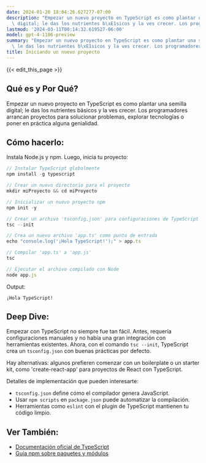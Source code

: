 ```yaml
---
date: 2024-01-20 18:04:26.627277-07:00
description: "Empezar un nuevo proyecto en TypeScript es como plantar una semilla\
  \ digital; le das los nutrientes b\xE1sicos y la ves crecer. Los programadores arrancan\u2026"
lastmod: '2024-03-11T00:14:32.619527-06:00'
model: gpt-4-1106-preview
summary: "Empezar un nuevo proyecto en TypeScript es como plantar una semilla digital;\
  \ le das los nutrientes b\xE1sicos y la ves crecer. Los programadores arrancan\u2026"
title: Iniciando un nuevo proyecto
---
```


{{< edit_this_page >}}

## Qué es y Por Qué?
Empezar un nuevo proyecto en TypeScript es como plantar una semilla digital; le das los nutrientes básicos y la ves crecer. Los programadores arrancan proyectos para solucionar problemas, explorar tecnologías o poner en práctica alguna genialidad.

## Cómo hacerlo:
Instala Node.js y npm. Luego, inicia tu proyecto:

```TypeScript
// Instalar TypeScript globalmente
npm install -g typescript

// Crear un nuevo directorio para el proyecto
mkdir miProyecto && cd miProyecto

// Inicializar un nuevo proyecto npm
npm init -y

// Crear un archivo 'tsconfig.json' para configuraciones de TypeScript
tsc --init

// Crea un nuevo archivo 'app.ts' como punto de entrada
echo "console.log('¡Hola TypeScript!');" > app.ts

// Compilar 'app.ts' a 'app.js'
tsc

// Ejecutar el archivo compilado con Node
node app.js
```

Output:
```
¡Hola TypeScript!
```

## Deep Dive:
Empezar con TypeScript no siempre fue tan fácil. Antes, requería configuraciones manuales y no había una gran integración con herramientas existentes. Ahora, con el comando `tsc --init`, TypeScript crea un `tsconfig.json` con buenas prácticas por defecto.

Hay alternativas: algunos prefieren comenzar con un boilerplate o un starter kit, como 'create-react-app' para proyectos de React con TypeScript.

Detalles de implementación que pueden interesarte:
- `tsconfig.json` define cómo el compilador genera JavaScript.
- Usar `npm scripts` en `package.json` puede automatizar la compilación.
- Herramientas como `eslint` con el plugin de TypeScript mantienen tu código limpio.

## Ver También:
- [Documentación oficial de TypeScript](https://www.typescriptlang.org/docs/home.html)
- [Guía npm sobre paquetes y módulos](https://docs.npmjs.com/about-packages-and-modules)
